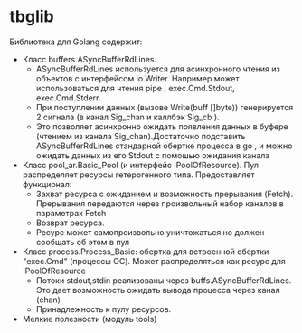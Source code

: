 # tbglib
Библиотека для Golang содержит:
- Класс buffers.ASyncBufferRdLines. 
  - ASyncBufferRdLines используется для асинхронного чтения из объектов с интерфейсом io.Writer. Например может использоваться для чтения pipe , exec.Cmd.Stdout, exec.Cmd.Stderr. 
  - При поступлении данных (вызове Write(buff []byte)) генерируется 2 сигнала (в канал Sig_chan и каллбэк Sig_cb ). 
  - Это позволяет асинхронно ожидать появления данных в буфере (чтением из канала Sig_chan).Достаточно подставить ASyncBufferRdLines стандарной обертке процесса в go , и можно ожидать данных из его Stdout с помошью ожидания канала
- Класс pool_ar.Basic_Pool (и интерфейс IPoolOfResource). Пул распределяет ресурсы гетерогенного типа. Предоставляет функционал:
  - Захват ресурса с ожиданием и возможность прерывания (Fetch). Прерывания передаются через произвольный набор каналов в параметрах Fetch
  - Возврат ресурса.
  - Ресурс может самопроизвольно уничтожаться но должен сообщать об этом в пул
- Класс process.Process_Basic: обертка для встроенной обертки "exec.Cmd" (процессы ОС). Может распределяться как ресурс для IPoolOfResource
  - Потоки stdout,stdin реализованы через buffs.ASyncBufferRdLines.  Это дает возможность ожидать вывода процесса через канал (chan)
  - Принадлежность к пулу ресурсов.
- Мелкие полезности (модуль tools)
